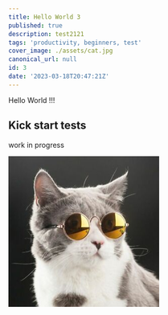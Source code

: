 ```yaml
---
title: Hello World 3
published: true
description: test2121
tags: 'productivity, beginners, test'
cover_image: ./assets/cat.jpg
canonical_url: null
id: 3
date: '2023-03-18T20:47:21Z'
---
```


Hello World !!!

## Kick start tests

work in progress

![and some pictures too](./assets/cat.jpg)
